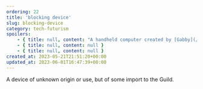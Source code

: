 ```yaml
---
ordering: 22
title: 'blocking device'
slug: blocking-device
category: tech-futurism
spoilers:
    - { title: null, content: "A handheld computer created by [Gabby](/category/characters/gabby) (and further improved upon by [Yanza](/category/characters/yanza)) after brain scans revealed the source of [Gaian](/category/organizations/visitors) [dielsis](/category/tech-futurism/dielsis) powers. Gabby's prototype mimicked the dielsis lobe entirely, allowing xem to control [Spar](/category/characters/spar) in a test. [Mary](/category/characters/mary) and [Davi](/category/characters/davi) ordered it destroyed." }
    - { title: null, content: null }
    - { title: null, content: null }
created_at: 2023-05-21T21:51:20+00:00
updated_at: 2023-06-01T16:47:39+00:00
---
```

A device of unknown origin or use, but of some import to the Guild.